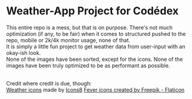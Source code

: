 # Weather-App Project for Codédex

This entire repo is a mess, but that is on purpose. There's not much optimization (if any, to be fair) when it comes to structured pushed to the repo, mobile or 2k/4k monitor usage, none of that.<br>
It is simply a little fun project to get weather data from user-input with an okay-ish look.<br>
None of the images have been sorted, except for the icons. None of the images have been truly optimized to be as performant as possible.<br><br>

Credit where credit is due, though:<br> 
<a target="_blank" href="https://icons8.com/icons/set/weather--style-nolan">Weather icons</a> made by <a target="_blank" href="https://icons8.com">Icons8</a>
<a href="https://www.flaticon.com/free-icons/fever" title="fever icons">Fever icons created by Freepik - Flaticon</a>